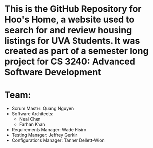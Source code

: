 # This is the GitHub Repository for Hoo's Home, a website used to search for and review housing listings for UVA Students. It was created as part of a semester long project for CS 3240: Advanced Software Development

# Team:
* Scrum Master: Quang Nguyen
* Software Architects:
    * Neal Chen
    * Farhan Khan
* Requirements Manager: Wade Hisiro
* Testing Manager: Jeffrey Gerkin
* Configurations Manager: Tanner Dellett-Wion

